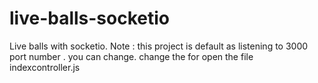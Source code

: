 # live-balls-socketio
Live balls with socketio.
Note : this project is default as listening to 3000 port number . you can change. change the for open the file indexcontroller.js

